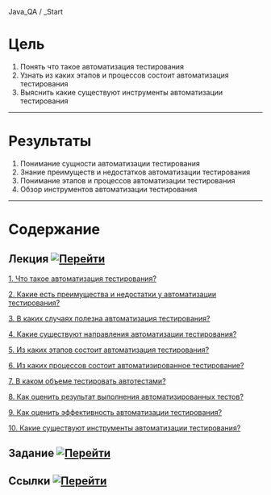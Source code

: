 Java_QA / _Start

# Цель

1. Понять что такое автоматизация тестирования
2. Узнать из каких этапов и процессов состоит автоматизация тестирования
3. Выяснить какие существуют инструменты автоматизации тестирования

***

# Результаты 

1. Понимание сущности автоматизации тестирования
2. Знание преимуществ и недостатков автоматизации тестирования
3. Понимание этапов и процессов автоматизации тестирования
4. Обзор инструментов автоматизации тестирования

***

# Содержание

## Лекция [![Перейти](https://img.shields.io/badge/-%D0%9F%D0%B5%D1%80%D0%B5%D0%B9%D1%82%D0%B8-blue)](1.%20Лекция.md)
           
[1. Что такое автоматизация тестирования?](1.%20Лекция.md#1-Что-такое-автоматизация-тестирования?)

[2. Какие есть преимущества и недостатки у автоматизации тестирования?](1.%20Лекция.md#2-Какие-есть-преимущества-и-недостатки-у-автоматизации-тестирования?)

[3. В каких случаях полезна автоматизация тестирования?](1.%20Лекция.md#3-В-каких-случаях-полезна-автоматизация-тестирования?)

[4. Какие существуют направления автоматизации тестирования?](1.%20Лекция.md#4-Какие-существуют-направления-автоматизации-тестирования?)

[5. Из каких этапов состоит автоматизация тестирования?](1.%20Лекция.md#5-Из-каких-этапов-состоит-автоматизация-тестирования?)

[6. Из каких процессов состоит автоматизированное тестирование?](1.%20Лекция.md#6-Из-каких-процессов-состоит-автоматизированное-тестирование?)

[7. В каком объеме тестировать автотестами?](1.%20Лекция.md#7-В-каком-объеме-тестировать-автотестами?)

[8. Как оценить результат выполнения автоматизированных тестов?](1.%20Лекция.md#8-Как-оценить-результат-выполнения-автоматизированных-тестов?)

[9. Как оценить эффективность автоматизации тестирования? ](1.%20Лекция.md#9-Как-оценить-эффективность-автоматизации-тестирования?)

[10. Какие существуют инструменты автоматизации тестирования?](1.%20Лекция.md#10-Какие-существуют-инструменты-автоматизации-тестирования?)

## Задание [![Перейти](https://img.shields.io/badge/-%D0%9F%D0%B5%D1%80%D0%B5%D0%B9%D1%82%D0%B8-blue)](2.%20Задание.md)

## Ссылки [![Перейти](https://img.shields.io/badge/-%D0%9F%D0%B5%D1%80%D0%B5%D0%B9%D1%82%D0%B8-blue)](3.%20Ссылки.md)